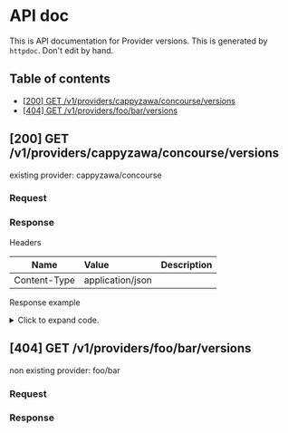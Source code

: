 # API doc

This is API documentation for Provider versions. This is generated by `httpdoc`. Don't edit by hand.

## Table of contents

- [[200] GET /v1/providers/cappyzawa/concourse/versions](#200-get-v1providerscappyzawaconcourseversions)
- [[404] GET /v1/providers/foo/bar/versions](#404-get-v1providersfoobarversions)


## [200] GET /v1/providers/cappyzawa/concourse/versions

existing provider: cappyzawa/concourse

### Request









### Response

Headers

| Name  | Value  | Description |
| ----- | :----- | :--------- |
| Content-Type | application/json |  |





Response example

<details>
<summary>Click to expand code.</summary>

```javascript
{"versions":[{"version":"0.1.0","protocols":["5.3"],"platforms":[{"os":"darwin","arch":"amd64"},{"os":"linux","arch":"amd64"}]},{"version":"0.0.5","protocols":["5.3"],"platforms":[{"os":"darwin","arch":"amd64"},{"os":"linux","arch":"amd64"}]}]}

```

</details>


## [404] GET /v1/providers/foo/bar/versions

non existing provider: foo/bar

### Request









### Response







